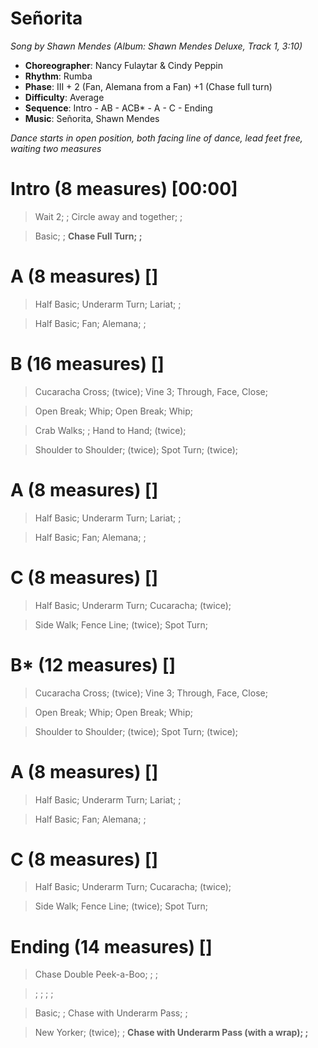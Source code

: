 # Señorita
*Song by Shawn Mendes (Album: Shawn Mendes Deluxe, Track 1, 3:10)*

* **Choreographer**: Nancy Fulaytar & Cindy Peppin
* **Rhythm**: Rumba
* **Phase**: III + 2 (Fan, Alemana from a Fan) +1 (Chase full turn)
* **Difficulty**: Average
* **Sequence**: Intro - AB - ACB* - A - C - Ending
* **Music**: Señorita, Shawn Mendes

*Dance starts in open position, both facing line of dance, lead feet free, waiting two measures*

# Intro (8 measures) [00:00]

> Wait 2; ; Circle away and together; ;

> Basic; ; **Chase Full Turn; ;**

# A (8 measures) []

> Half Basic; Underarm Turn; Lariat; ;

> Half Basic; Fan; Alemana; ;

# B (16 measures) []

> Cucaracha Cross; (twice); Vine 3; Through, Face, Close;

> Open Break; Whip; Open Break; Whip;

> Crab Walks; ; Hand to Hand; (twice);


> Shoulder to Shoulder; (twice); Spot Turn; (twice);


# A (8 measures) []

> Half Basic; Underarm Turn; Lariat; ;

> Half Basic; Fan; Alemana; ;

# C (8 measures) []

> Half Basic; Underarm Turn; Cucaracha; (twice);

> Side Walk; Fence Line; (twice); Spot Turn;

# B* (12 measures) []

> Cucaracha Cross; (twice); Vine 3; Through, Face, Close;

> Open Break; Whip; Open Break; Whip;

> Shoulder to Shoulder; (twice); Spot Turn; (twice);

# A (8 measures) []

> Half Basic; Underarm Turn; Lariat; ;

> Half Basic; Fan; Alemana; ;

# C (8 measures) []

> Half Basic; Underarm Turn; Cucaracha; (twice);

> Side Walk; Fence Line; (twice); Spot Turn;


# Ending (14 measures) []

> Chase Double Peek-a-Boo; ; ;

> ; ; ; ;

> Basic; ; Chase with Underarm Pass; ;

> New Yorker; (twice); ; **Chase with Underarm Pass (with a wrap); ;**

